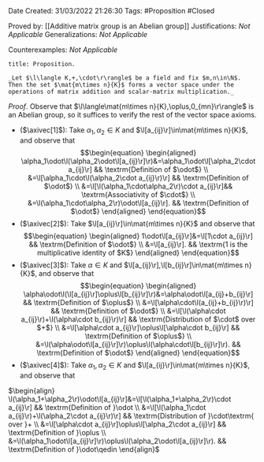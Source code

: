<br />
<br />

Date Created: 31/03/2022 21:26:30
Tags: #Proposition #Closed 

Proved by: [[Additive matrix group is an Abelian group]]
Justifications: _Not Applicable_
Generalizations: _Not Applicable_

Counterexamples: _Not Applicable_

``` ad-Proposition
title: Proposition.

_Let $\l\langle K,+,\cdot\r\rangle$ be a field and fix $m,n\in\N$. Then the set $\mat{m\times n}{K}$ forms a vector space under the operations of matrix addition and scalar-matrix multiplication._

```

_Proof_. Observe that $\l\langle\mat{m\times n}{K},\oplus,0_{mn}\r\rangle$ is an Abelian group, so it suffices to verify the rest of the vector space axioms.
* ($\axivec[1]$): Take $\alpha_1,\alpha_2\in K$ and $\l[a_{ij}\r]\in\mat{m\times n}{K}$, and observe that
$$\begin{equation}
    \begin{aligned}
        \alpha_1\odot\l(\alpha_2\odot\l[a_{ij}\r]\r)&=\alpha_1\odot\l[\alpha_2\cdot a_{ij}\r] && \textrm{Definition of $\odot$} \\
        &=\l[\alpha_1\cdot\l(\alpha_2\cdot a_{ij}\r)\r] && \textrm{Definition of $\odot$} \\
        &=\l[\l(\alpha_1\cdot\alpha_2\r)\cdot a_{ij}\r]&& \textrm{Associativity of $\cdot$} \\
        &=\l(\alpha_1\cdot\alpha_2\r)\odot\l[a_{ij}\r]. && \textrm{Definition of $\odot$}
    \end{aligned}
\end{equation}$$
* ($\axivec[2]$): Take $\l[a_{ij}\r]\in\mat{m\times n}{K}$ and observe that
$$\begin{equation}
    \begin{aligned}
        1\odot\l[a_{ij}\r]&=\l[1\cdot a_{ij}\r] && \textrm{Definition of $\odot$} \\
        &=\l[a_{ij}\r]. && \textrm{1 is the multiplicative identity of $K$}
    \end{aligned}
\end{equation}$$
* ($\axivec[3]$): Take $\alpha\in K$ and $\l[a_{ij}\r],\l[b_{ij}\r]\in\mat{m\times n}{K}$, and observe that
$$\begin{equation}
    \begin{aligned}
        \alpha\odot\l(\l[a_{ij}\r]\oplus\l[b_{ij}\r]\r)&=\alpha\odot\l[a_{ij}+b_{ij}\r] && \textrm{Definition of $\oplus$} \\
        &=\l[\alpha\cdot\l(a_{ij}+b_{ij}\r)\r] && \textrm{Definition of $\odot$} \\
        &=\l[\l(\alpha\cdot a_{ij}\r)+\l(\alpha\cdot b_{ij}\r)\r] && \textrm{Distribution of $\cdot$ over $+$} \\
        &=\l[\alpha\cdot a_{ij}\r]\oplus\l[\alpha\cdot b_{ij}\r] && \textrm{Definition of $\oplus$} \\
        &=\l(\alpha\odot\l[a_{ij}\r]\r)\oplus\l(\alpha\cdot\l[b_{ij}\r]\r). && \textrm{Definition of $\odot$}
    \end{aligned}
\end{equation}$$
* ($\axivec[4]$): Take $\alpha_1,\alpha_2\in K$ and $\l[a_{ij}\r]\in\mat{m\times n}{K}$, and observe that

$\begin{align}
    \l(\alpha_1+\alpha_2\r)\odot\l[a_{ij}\r]&=\l[\l(\alpha_1+\alpha_2\r)\cdot a_{ij}\r] && \textrm{Definition of }\odot \\
    &=\l[\l(\alpha_1\cdot a_{ij}\r)+\l(\alpha_2\cdot a_{ij}\r)\r] && \textrm{Distribution of }\cdot\textrm{ over }+ \\
    &=\l[\alpha\cdot a_{ij}\r]\oplus\l[\alpha_2\cdot a_{ij}\r] && \textrm{Definition of }\oplus \\
    &=\l(\alpha_1\odot\l[a_{ij}\r]\r)\oplus\l(\alpha_2\odot\l[a_{ij}\r]\r). && \textrm{Definition of }\odot\qedin
\end{align}$
